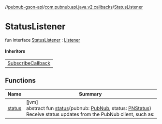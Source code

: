//[pubnub-gson-api](../../../index.md)/[com.pubnub.api.java.v2.callbacks](../index.md)/[StatusListener](index.md)

# StatusListener

fun interface [StatusListener](index.md) : [Listener](../../../../../pubnub-kotlin/pubnub-kotlin-api/pubnub-kotlin-api/com.pubnub.api.callbacks/-listener/index.md)

#### Inheritors

| |
|---|
| [SubscribeCallback](../../com.pubnub.api.java.callbacks/-subscribe-callback/index.md) |

## Functions

| Name | Summary |
|---|---|
| [status](status.md) | [jvm]<br>abstract fun [status](status.md)(pubnub: [PubNub](../../com.pubnub.api.java/-pub-nub/index.md), status: [PNStatus](../../../../../pubnub-kotlin/pubnub-kotlin-api/pubnub-kotlin-api/com.pubnub.api.models.consumer/-p-n-status/index.md))<br>Receive status updates from the PubNub client, such as: |
